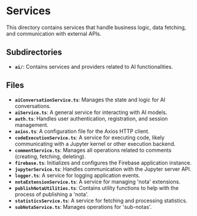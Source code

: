 # Services

This directory contains services that handle business logic, data fetching, and communication with external APIs.

## Subdirectories

- **`ai/`**: Contains services and providers related to AI functionalities.

## Files

- **`aiConversationService.ts`**: Manages the state and logic for AI conversations.
- **`aiService.ts`**: A general service for interacting with AI models.
- **`auth.ts`**: Handles user authentication, registration, and session management.
- **`axios.ts`**: A configuration file for the Axios HTTP client.
- **`codeExecutionService.ts`**: A service for executing code, likely communicating with a Jupyter kernel or other execution backend.
- **`commentService.ts`**: Manages all operations related to comments (creating, fetching, deleting).
- **`firebase.ts`**: Initializes and configures the Firebase application instance.
- **`jupyterService.ts`**: Handles communication with the Jupyter server API.
- **`logger.ts`**: A service for logging application events.
- **`notaExtensionService.ts`**: A service for managing 'nota' extensions.
- **`publishNotaUtilities.ts`**: Contains utility functions to help with the process of publishing a 'nota'.
- **`statisticsService.ts`**: A service for fetching and processing statistics.
- **`subNotaService.ts`**: Manages operations for 'sub-notas'. 